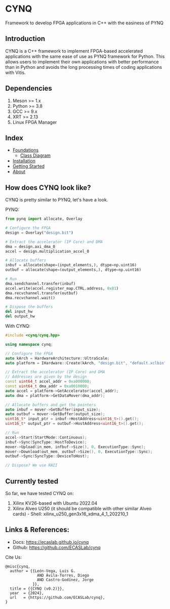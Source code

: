 # CYNQ

Framework to develop FPGA applications in C++ with the easiness of PYNQ

## Introduction

CYNQ is a C++ framework to implement FPGA-based accelerated applications with the same ease of use as PYNQ framework for Python. This allows users to implement their own applications with better performance than in Python and avoids the long processing times of coding applications with Vitis.

## Dependencies

1. Meson >= 1.x
2. Python >= 3.8
3. GCC >= 9.x
4. XRT >= 2.13
5. Linux FPGA Manager

## Index

* [Foundations](docs/Foundations.md)
  * [Class Diagram](docs/ClassDiagram.md)
* [Installation](docs/Installation.md)
* [Getting Started](docs/GettingStarted.md)
* [About](docs/About.md)

## How does CYNQ look like?

CYNQ is pretty similar to PYNQ, let's have a look.

PYNQ:

```python
from pynq import allocate, Overlay

# Configure the FPGA
design = Overlay("design.bit")

# Extract the accelerator (IP Core) and DMA
dma = design.axi_dma_0
accel = design.multiplication_accel_0

# Allocate buffers
inbuf = allocate(shape=(input_elements,), dtype=np.uint16)
outbuf = allocate(shape=(output_elements,), dtype=np.uint16)

# Run
dma.sendchannel.transfer(inbuf)
accel.write(accel.register_map.CTRL.address, 0x81)
dma.recvchannel.transfer(outbuf)
dma.recvchannel.wait()

# Dispose the buffers
del input_hw
del output_hw
```

With CYNQ:

```c++
#include <cynq/cynq.hpp>

using namespace cynq;

// Configure the FPGA
auto kArch = HardwareArchitecture::UltraScale;
auto platform = IHardware::Create(kArch, "design.bit", "default.xclbin");

// Extract the accelerator (IP Core) and DMA
// Addresses are given by the design
const uint64_t accel_addr = 0xa000000;
const uint64_t dma_addr = 0xa0010000;
auto accel = platform->GetAccelerator(accel_addr);
auto dma = platform->GetDataMover(dma_addr);

// Allocate buffers and get the pointers
auto inbuf = mover->GetBuffer(input_size);
auto outbuf = mover->GetBuffer(output_size);
uint16_t* input_ptr = inbuf->HostAddress<uint16_t>().get();
uint16_t* output_ptr = outbuf->HostAddress<uint16_t>().get();

// Run
accel->Start(StartMode::Continuous);
inbuf->Sync(SyncType::HostToDevice);
mover->Upload(in_mem, infbuf->Size(), 0, ExecutionType::Sync);
mover->Download(out_mem, outbuf->Size(), 0, ExecutionType::Sync);
outbuf->Sync(SyncType::DeviceToHost);

// Dispose? We use RAII
```

## Currently tested

So far, we have tested CYNQ on:

1. Xilinx KV26-based with Ubuntu 2022.04
2. Xilinx Alveo U250 (it should be compatible with other similar Alveo cards) - Shell: xilinx_u250_gen3x16_xdma_4_1_202210_1

## Links & References:

* Docs: https://ecaslab.github.io/cynq
* Github: https://github.com/ECASLab/cynq

Cite Us:

```
@misc{cynq,
  author = {{León-Vega, Luis G.
              AND Ávila-Torres, Diego
              AND Castro-Godínez, Jorge
            }},
  title = {{CYNQ (v0.2)}},
  year  = {2024},
  url   = {https://github.com/ECASLab/cynq},
} 
```
